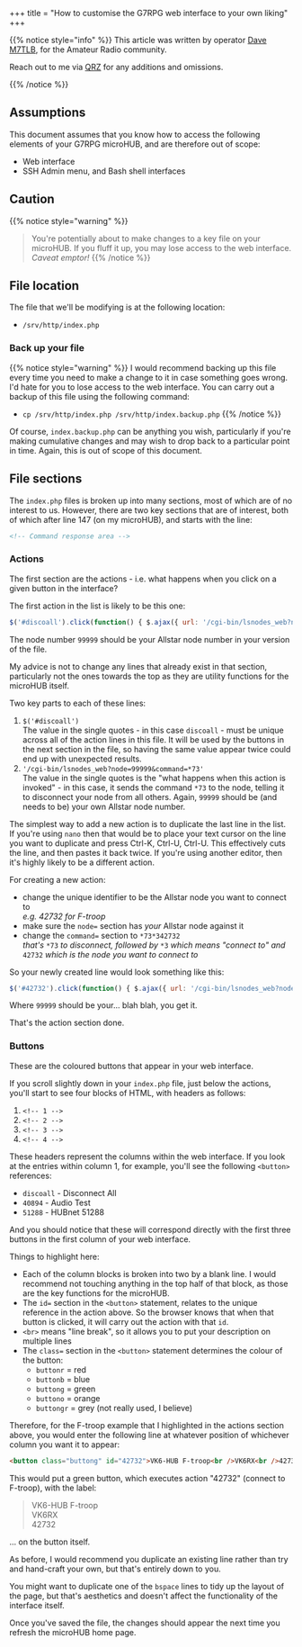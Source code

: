 +++
title = "How to customise the G7RPG web interface to your own liking"
+++

{{% notice style="info" %}}
This article was written by operator [Dave M7TLB][QRZ], for the Amateur Radio community.

Reach out to me via [QRZ][QRZ] for any additions and omissions.

[QRZ]: https://qrz.com/db/M7TLB

{{% /notice %}}

## Assumptions

This document assumes that you know how to access the following elements of your G7RPG microHUB, and are therefore out of scope:

* Web interface
* SSH Admin menu, and Bash shell interfaces

## Caution

{{% notice style="warning" %}}
> You're potentially about to make changes to a key file on your microHUB. If you fluff it up, you may lose access to the web interface. *Caveat emptor!*
{{% /notice %}}

## File location

The file that we'll be modifying is at the following location:

* `/srv/http/index.php`

### Back up your file

{{% notice style="warning" %}}
I would recommend backing up this file every time you need to make a change to it in case something goes wrong. I'd hate for you to lose access to the web interface. You can carry out a backup of this file using the following command:

* `cp /srv/http/index.php /srv/http/index.backup.php`
{{% /notice %}}

Of course, `index.backup.php` can be anything you wish, particularly if you're making cumulative changes and may wish to drop back to a particular point in time. Again, this is out of scope of this document.

## File sections

The `index.php` files is broken up into many sections, most of which are of no interest to us. However, there are two key sections that are of interest, both of which after line 147 (on my microHUB), and starts with the line:

```html
<!-- Command response area -->
```

### Actions

The first section are the actions - i.e. what happens when you click on a given button in the interface?

The first action in the list is likely to be this one:

```js
$('#discoall').click(function() { $.ajax({ url: '/cgi-bin/lsnodes_web?node=99999&command=*73', }); });
```

The node number `99999` should be your Allstar node number in your version of the file.

My advice is not to change any lines that already exist in that section, particularly not the ones towards the top as they are utility functions for the microHUB itself.

Two key parts to each of these lines:

1. `$('#discoall')`\
   The value in the single quotes - in this case `discoall` - must be unique across all of the action lines in this file.  It will be used by the buttons in the next section in the file, so having the same value appear twice could end up with unexpected results.
2. `'/cgi-bin/lsnodes_web?node=99999&command=*73'`\
   The value in the single quotes is the "what happens when this action is invoked" - in this case, it sends the command `*73` to the node, telling it to disconnect your node from all others.  Again, `99999` should be (and needs to be) your own Allstar node number.

The simplest way to add a new action is to duplicate the last line in the list.  If you're using `nano` then that would be to place your text cursor on the line you want to duplicate and press Ctrl-K, Ctrl-U, Ctrl-U.  This effectively cuts the line, and then pastes it back twice.  If you're using another editor, then it's highly likely to be a different action.

For creating a new action:

* change the unique identifier to be the Allstar node you want to connect to\
  *e.g. 42732 for F-troop*
* make sure the `node=` section has *your* Allstar node against it
* change the `command=` section to `*73*342732` \
  *that's* `*73` *to disconnect, followed by* `*3` *which means "connect to" and* `42732` *which is the node you want to connect to*

So your newly created line would look something like this:

```js
$('#42732').click(function() { $.ajax({ url: '/cgi-bin/lsnodes_web?node=99999&command=*73*342732', }); });
```

Where `99999` should be your... blah blah, you get it.

That's the action section done.

### Buttons

These are the coloured buttons that appear in your web interface.

If you scroll slightly down in your `index.php` file, just below the actions, you'll start to see four blocks of HTML, with headers as follows:

1. `<!-- 1 -->`
2. `<!-- 2 -->`
3. `<!-- 3 -->`
4. `<!-- 4 -->`

These headers represent the columns within the web interface.  If you look at the entries within column 1, for example, you'll see the following `<button>` references:

* `discoall` - Disconnect All
* `40894` - Audio Test
* `51288` - HUBnet 51288

And you should notice that these will correspond directly with the first three buttons in the first column of your web interface.

Things to highlight here:

* Each of the column blocks is broken into two by a blank line.  I would recommend not touching anything in the top half of that block, as those are the key functions for the microHUB.
* The `id=` section in the `<button>` statement, relates to the unique reference in the action above.  So the browser knows that when that button is clicked, it will carry out the action with that `id`.
* `<br>` means "line break", so it allows you to put your description on multiple lines
* The `class=` section in the `<button>` statement determines the colour of the button:
  * `buttonr` = red
  * `buttonb` = blue
  * `buttong` = green
  * `buttono` = orange
  * `buttongr` = grey (not really used, I believe)

Therefore, for the F-troop example that I highlighted in the actions section above, you would enter the following line at whatever position of whichever column you want it to appear:

```html
<button class="buttong" id="42732">VK6-HUB F-troop<br />VK6RX<br />42732</button>
```

This would put a green button, which executes action "42732" (connect to F-troop), with the label:

> VK6-HUB F-troop\
> VK6RX\
> 42732

... on the button itself.

As before, I would recommend you duplicate an existing line rather than try and hand-craft your own, but that's entirely down to you.

You might want to duplicate one of the `bspace` lines to tidy up the layout of the page, but that's aesthetics and doesn't affect the functionality of the interface itself.

Once you've saved the file, the changes should appear the next time you refresh the microHUB home page.
